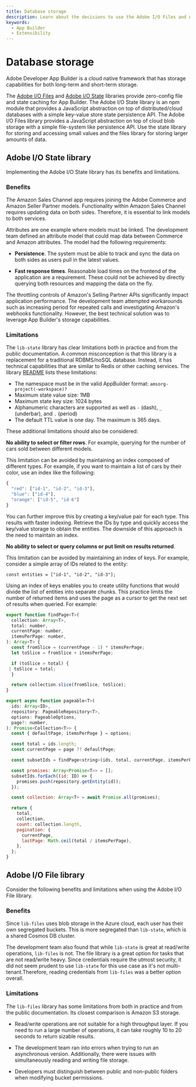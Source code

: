 ```yaml
---
title: Database storage
description: Learn about the decisions to use the Adobe I/O Files and Adobe I/O State libraries to store data.
keywords:
  - App Builder
  - Extensibility
---
```


# Database storage

Adobe Developer App Builder is a cloud native framework that has storage capabilities for both long-term and short-term storage.

The [Adobe I/O Files](https://github.com/adobe/aio-lib-files) and [Adobe I/O State](https://github.com/adobe/aio-lib-state) libraries provide zero-config file and state caching for App Builder. The Adobe I/O State library is an npm module that provides a JavaScript abstraction on top of distributed/cloud databases with a simple key-value store state persistence API. The Adobe I/O Files library provides a JavaScript abstraction on top of cloud blob storage with a simple file-system like persistence API. Use the state library for storing and accessing small values and the files library for storing larger amounts of data.

## Adobe I/O State library

Implementing the Adobe I/O State library has its benefits and limitations.

### Benefits

The Amazon Sales Channel app requires joining the Adobe Commerce and Amazon Seller Partner models. Functionality within Amazon Sales Channel requires updating data on both sides. Therefore, it is essential to link models to both services.

Attributes are one example where models must be linked. The development team defined an attribute model that could map data between Commerce and Amazon attributes. The model had the following requirements:

* **Persistence**. The system must be able to track and sync the data on both sides as users pull in the latest values.

* **Fast response times**. Reasonable load times on the frontend of the application are a requirement. These could not be achieved by directly querying both resources and mapping the data on the fly.

The throttling controls of Amazon's Selling Partner APIs significantly impact application performance. The development team attempted workarounds such as increasing period for repeated calls and investigating Amazon's webhooks functionality. However, the best technical solution was to leverage App Builder's storage capabilities.

### Limitations

The `lib-state` library has clear limitations both in practice and from the public documentation. A common misconception is that this library is a replacement for a traditional RDBMS/noSQL database. Instead, it has technical capabilities that are similar to Redis or other caching services. The library [README](https://github.com/adobe/aio-lib-state) lists these limitations:

* The namespace must be in the valid AppBuilder format: `amsorg-project(-workspace)?`
* Maximum state value size: 1MB
* Maximum state key size: 1024 bytes
* Alphanumeric characters are supported as well as `-` (dash), `_` (underbar), and `.` (period)
* The default TTL value is one day. The maximum is 365 days.

These additional limitations should also be considered:

**No ability to select or filter rows**. For example, querying for the number of cars sold between different models.

This limitation can be avoided by maintaining an index composed of different types. For example, if you want to maintain a list of cars by their color, use an index like the following:

```js
{
  "red": ["id-1", "id-2", "id-3"],
  "blue": ["id-4"],
  "orange": ["id-5", "id-6"]
}
```

You can further improve this by creating a key/value pair for each type. This results with faster indexing. Retrieve the IDs by type and quickly access the key/value storage to obtain the entities. The downside of this approach is the need to maintain an index.

**No ability to select or query columns or put limit on results returned**.

This limitation can be avoided by maintaining an index of keys. For example, consider a simple array of IDs related to the entity:

`const entities = ["id-1", "id-2", "id-3"];`

Using an index of keys enables you to create utility functions that would divide the list of entities into separate chunks. This practice limits the number of returned items and uses the page as a cursor to get the next set of results when queried. For example:

```js
export function findPage<T>(
  collection: Array<T>,
  total: number,
  currentPage: number,
  itemsPerPage: number,
): Array<T> {
  const fromSlice = (currentPage - 1) * itemsPerPage;
  let toSlice = fromSlice + itemsPerPage;

  if (toSlice > total) {
 | toSlice = total;
  }

  return collection.slice(fromSlice, toSlice);
}

export async function pageable<T>(
  ids: Array<ID>,
  repository: PageableRepository<T>,
  options: PageableOptions,
  page?: number,
): Promise<Collection<T>> {
  const { defaultPage, itemsPerPage } = options;

  const total = ids.length;
  const currentPage = page ?? defaultPage;

  const subsetIds = findPage<string>(ids, total, currentPage, itemsPerPage);

  const promises: Array<Promise<T>> = [];
  subsetIds.forEach((id: ID) => {
    promises.push(repository.getEntity(id));
  });

  const collection: Array<T> = await Promise.all(promises);

  return {
    total,
    collection,
    count: collection.length,
    pagination: {
      currentPage,
      lastPage: Math.ceil(total / itemsPerPage),
    },
  };
}
```

## Adobe I/O File library

Consider the following benefits and limitations when using the Adobe I/O File library.

### Benefits

Since `lib-files` uses blob storage in the Azure cloud, each user has their own segregated buckets. This is more segregated than `lib-state`, which is a shared Cosmos DB cluster.

The development team also found that while `lib-state` is great at read/write operations, `lib-files` is not. The file library is a great option for tasks that are not read/write heavy. Since credentials require the utmost security, it did not seem prudent to use `lib-state` for this use case as it's not multi-tenant.Therefore, reading credentials from `lib-files` was a better option overall.

### Limitations

The `lib-files` library has some limitations from both in practice and from the public documentation. Its closest comparison is Amazon S3 storage.

* Read/write operations are not suitable for a high throughput layer. If you need to run a large number of operations, it can take roughly 10 to 20 seconds to return sizable results.

* The development team ran into errors when trying to run an asynchronous version. Additionally, there were issues with simultaneously reading and writing file storage.

* Developers must distinguish between public and non-public folders when modifying bucket permissions.

